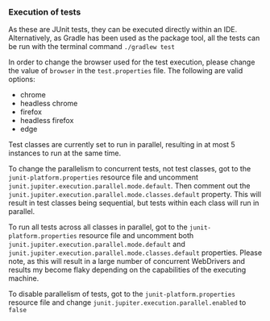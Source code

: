 ### Execution of tests

As these are JUnit tests, they can be executed directly within an IDE. Alternatively, as Gradle has been used as the 
package tool, all the tests can be run with the terminal command `./gradlew test`

In order to change the browser used for the test execution, please change the value of `browser` in the 
`test.properties` file. The following are valid options:
* chrome
* headless chrome
* firefox
* headless firefox
* edge

Test classes are currently set to run in parallel, resulting in at most 5 instances to run at the same time.

To change the parallelism to concurrent tests, not test classes, got to the `junit-platform.properties` resource 
file and uncomment `junit.jupiter.execution.parallel.mode.default`. Then comment out the 
`junit.jupiter.execution.parallel.mode.classes.default` property. This will result in test classes being sequential, 
but tests within each class will run in parallel.

To run all tests across all classes in parallel, got to the `junit-platform.properties` resource file and uncomment 
both `junit.jupiter.execution.parallel.mode.default` and `junit.jupiter.execution.parallel.mode.classes.default` 
properties. Please note, as this will result in a large number of concurrent WebDrivers and results my become flaky 
depending on the capabilities of the executing machine.

To disable parallelism of tests, got to the `junit-platform.properties` resource file and change 
`junit.jupiter.execution.parallel.enabled` to `false`